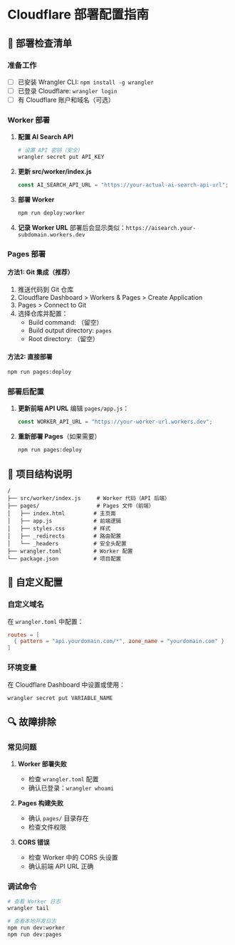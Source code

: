 # Cloudflare 部署配置指南

## 🚀 部署检查清单

### 准备工作
- [ ] 已安装 Wrangler CLI: `npm install -g wrangler`
- [ ] 已登录 Cloudflare: `wrangler login`
- [ ] 有 Cloudflare 账户和域名（可选）

### Worker 部署
1. **配置 AI Search API**
   ```bash
   # 设置 API 密钥（安全）
   wrangler secret put API_KEY
   ```

2. **更新 src/worker/index.js**
   ```javascript
   const AI_SEARCH_API_URL = "https://your-actual-ai-search-api-url";
   ```

3. **部署 Worker**
   ```bash
   npm run deploy:worker
   ```

4. **记录 Worker URL**
   部署后会显示类似：`https://aisearch.your-subdomain.workers.dev`

### Pages 部署

#### 方法1: Git 集成（推荐）
1. 推送代码到 Git 仓库
2. Cloudflare Dashboard > Workers & Pages > Create Application
3. Pages > Connect to Git
4. 选择仓库并配置：
   - Build command: （留空）
   - Build output directory: `pages`
   - Root directory: （留空）

#### 方法2: 直接部署
```bash
npm run pages:deploy
```

### 部署后配置
1. **更新前端 API URL**
   编辑 `pages/app.js`：
   ```javascript
   const WORKER_API_URL = "https://your-worker-url.workers.dev";
   ```

2. **重新部署 Pages**（如果需要）
   ```bash
   npm run pages:deploy
   ```

## 📁 项目结构说明

```
/
├── src/worker/index.js     # Worker 代码（API 后端）
├── pages/                  # Pages 文件（前端）
│   ├── index.html         # 主页面
│   ├── app.js             # 前端逻辑
│   ├── styles.css         # 样式
│   ├── _redirects         # 路由配置
│   └── _headers           # 安全头配置
├── wrangler.toml          # Worker 配置
└── package.json           # 项目配置
```

## 🔧 自定义配置

### 自定义域名
在 `wrangler.toml` 中配置：
```toml
routes = [
  { pattern = "api.yourdomain.com/*", zone_name = "yourdomain.com" }
]
```

### 环境变量
在 Cloudflare Dashboard 中设置或使用：
```bash
wrangler secret put VARIABLE_NAME
```

## 🔍 故障排除

### 常见问题
1. **Worker 部署失败**
   - 检查 `wrangler.toml` 配置
   - 确认已登录：`wrangler whoami`

2. **Pages 构建失败**
   - 确认 `pages/` 目录存在
   - 检查文件权限

3. **CORS 错误**
   - 检查 Worker 中的 CORS 头设置
   - 确认前端 API URL 正确

### 调试命令
```bash
# 查看 Worker 日志
wrangler tail

# 查看本地开发日志
npm run dev:worker
npm run dev:pages
```
